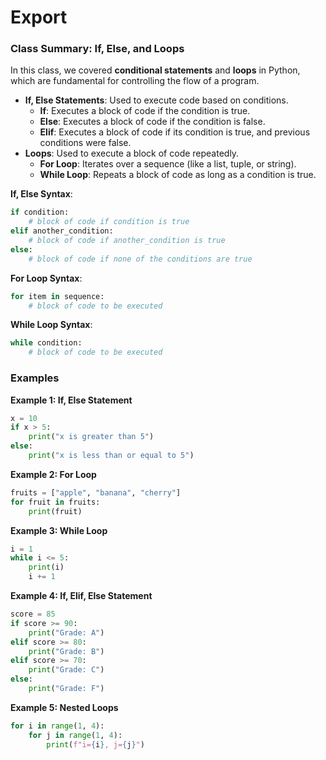 # Export

### **Class Summary: If, Else, and Loops**

In this class, we covered **conditional statements** and **loops** in Python, which are fundamental for controlling the flow of a program.

- **If, Else Statements**: Used to execute code based on conditions.
    - **If**: Executes a block of code if the condition is true.
    - **Else**: Executes a block of code if the condition is false.
    - **Elif**: Executes a block of code if its condition is true, and previous conditions were false.
- **Loops**: Used to execute a block of code repeatedly.
    - **For Loop**: Iterates over a sequence (like a list, tuple, or string).
    - **While Loop**: Repeats a block of code as long as a condition is true.

**If, Else Syntax**:

```python
if condition:
    # block of code if condition is true
elif another_condition:
    # block of code if another_condition is true
else:
    # block of code if none of the conditions are true

```

**For Loop Syntax**:

```python
for item in sequence:
    # block of code to be executed

```

**While Loop Syntax**:

```python
while condition:
    # block of code to be executed

```

### **Examples**

**Example 1: If, Else Statement**

```python
x = 10
if x > 5:
    print("x is greater than 5")
else:
    print("x is less than or equal to 5")

```

**Example 2: For Loop**

```python
fruits = ["apple", "banana", "cherry"]
for fruit in fruits:
    print(fruit)

```

**Example 3: While Loop**

```python
i = 1
while i <= 5:
    print(i)
    i += 1

```

**Example 4: If, Elif, Else Statement**

```python
score = 85
if score >= 90:
    print("Grade: A")
elif score >= 80:
    print("Grade: B")
elif score >= 70:
    print("Grade: C")
else:
    print("Grade: F")

```

**Example 5: Nested Loops**

```python
for i in range(1, 4):
    for j in range(1, 4):
        print(f"i={i}, j={j}")

```
